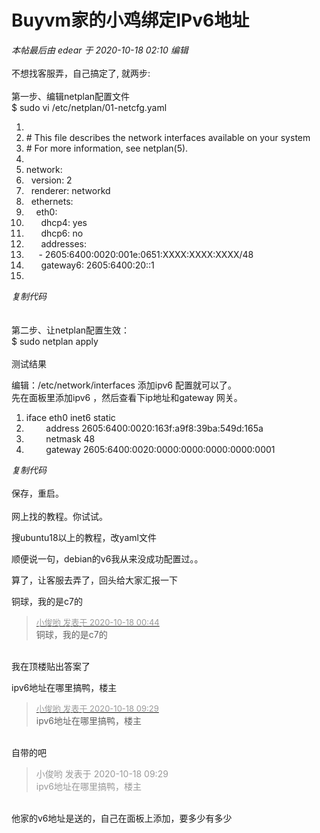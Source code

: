 # Buyvm家的小鸡绑定IPv6地址


<i class="pstatus"> 本帖最后由 edear 于 2020-10-18 02:10 编辑 </i><br />
<br />
不想找客服弄，自己搞定了, 就两步:<br />
<br />
第一步、编辑netplan配置文件<br />
$ sudo vi /etc/netplan/01-netcfg.yaml<br /><div class="blockcode"><div id="code_hCu"><ol><li><br /><li># This file describes the network interfaces available on your system<br /><li># For more information, see netplan(5).<br /><li><br /><li>network:<br /><li>&nbsp;&nbsp;version: 2<br /><li>&nbsp;&nbsp;renderer: networkd<br /><li>&nbsp;&nbsp;ethernets:<br /><li>&nbsp; &nbsp; eth0:<br /><li>&nbsp; &nbsp;&nbsp; &nbsp;dhcp4: yes<br /><li>&nbsp; &nbsp;&nbsp; &nbsp;dhcp6: no<br /><li>&nbsp; &nbsp;&nbsp; &nbsp;addresses:<br /><li>&nbsp; &nbsp;&nbsp;&nbsp;- 2605:6400:0020:001e:0651:XXXX:XXXX:XXXX/48<br /><li>&nbsp; &nbsp;&nbsp; &nbsp;gateway6: 2605:6400:20::1<br /><li></ol></div><em onclick="copycode($('code_hCu'));">复制代码</em></div><br />
<br />
第二步、让netplan配置生效：<br />
$ sudo netplan apply<br />
<br />
测试结果<br />
<img id="aimg_RIbFN" onclick="zoom(this, this.src, 0, 0, 0)" class="zoom" src="https://preview.cloud.189.cn/image/imageAction?param=F41D99E95CAB7335D2DB3EECD56DBEA3DA1633F46468144EC4FA0E33E69BEB84C60D1FE0DF1607192B0FA5447261AAFCAB4B3B658E911E42A2868EB7B96E0B4902372FD14A71B35C9AA48474FACEB87D3769036E8FC3D7781D6D6219" onmouseover="img_onmouseoverfunc(this)" onload="thumbImg(this)" border="0" alt="" /><br />


编辑：/etc/network/interfaces 添加ipv6 配置就可以了。<br />
先在面板里添加ipv6 ，然后查看下ip地址和gateway 网关。<br /><div class="blockcode"><div id="code_wDy"><ol><li>iface eth0 inet6 static<br /><li>&nbsp; &nbsp;&nbsp; &nbsp;&nbsp;&nbsp;address 2605:6400:0020:163f:a9f8:39ba:549d:165a<br /><li>&nbsp; &nbsp;&nbsp; &nbsp;&nbsp;&nbsp;netmask 48<br /><li>&nbsp; &nbsp;&nbsp; &nbsp;&nbsp;&nbsp;gateway 2605:6400:0020:0000:0000:0000:0000:0001</ol></div><em onclick="copycode($('code_wDy'));">复制代码</em></div><br />
保存，重启。<br />
<br />
网上找的教程。你试试。

搜ubuntu18以上的教程，改yaml文件

顺便说一句，debian的v6我从来没成功配置过。。

算了，让客服去弄了，回头给大家汇报一下

铜球，我的是c7的<img src="static/image/smiley/default/lol.gif" smilieid="12" border="0" alt="" />

<div class="quote"><blockquote><font size="2"><a href="https://www.hostloc.com/forum.php?mod=redirect&amp;goto=findpost&amp;pid=9315792&amp;ptid=755505" target="_blank"><font color="#999999">小俊哟 发表于 2020-10-18 00:44</font></a></font><br />
铜球，我的是c7的</blockquote></div><br />
我在顶楼贴出答案了

ipv6地址在哪里搞鸭，楼主<img src="static/image/smiley/default/biggrin.gif" smilieid="3" border="0" alt="" />

<div class="quote"><blockquote><font size="2"><a href="https://www.hostloc.com/forum.php?mod=redirect&amp;goto=findpost&amp;pid=9316234&amp;ptid=755505" target="_blank"><font color="#999999">小俊哟 发表于 2020-10-18 09:29</font></a></font><br />
ipv6地址在哪里搞鸭，楼主</blockquote></div><br />
自带的吧

<div class="quote"><blockquote><font color="#999999">小俊哟 发表于 2020-10-18 09:29</font><br />
<font color="#999999">ipv6地址在哪里搞鸭，楼主</font></blockquote></div><br />
他家的v6地址是送的，自己在面板上添加，要多少有多少

